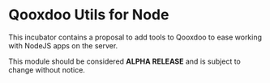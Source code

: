 # Qooxdoo Utils for Node

This incubator contains a proposal to add tools to Qooxdoo to ease working with NodeJS apps on the server.

This module should be considered **ALPHA RELEASE** and is subject to change without notice.
 

#